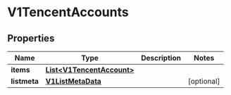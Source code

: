 # V1TencentAccounts

## Properties
Name | Type | Description | Notes
------------ | ------------- | ------------- | -------------
**items** | [**List&lt;V1TencentAccount&gt;**](V1TencentAccount.md) |  | 
**listmeta** | [**V1ListMetaData**](V1ListMetaData.md) |  |  [optional]
